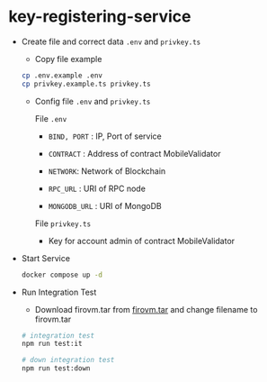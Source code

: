 # key-registering-service

- Create file and correct data `.env` and `privkey.ts`

  - Copy file example

  ```bash
  cp .env.example .env
  cp privkey.example.ts privkey.ts
  ```

  - Config file `.env` and `privkey.ts`

    File `.env`

    - `BIND, PORT` : IP, Port of service

    - `CONTRACT` : Address of contract MobileValidator

    - `NETWORK`: Network of Blockchain

    - `RPC_URL` : URI of RPC node

    - `MONGODB_URL` : URI of MongoDB

    File `privkey.ts`

    - Key for account admin of contract MobileValidator

- Start Service

  ```bash
  docker compose up -d
  ```

- Run Integration Test

  - Download firovm.tar from [firovm.tar](https://satangcom-my.sharepoint.com/:u:/g/personal/chitrathep_satang_com/EbEHR4R8oGNCuIEY1TTowQgBET1NRK5rKU5qh0zNt_FNtA?e=VWNqMn) and change filename to firovm.tar

  ```bash
  # integration test
  npm run test:it

  # down integration test
  npm run test:down
  ```

